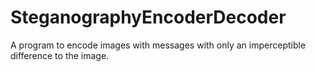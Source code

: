 # SteganographyEncoderDecoder
A program to encode images with messages with only an imperceptible difference to the image.
